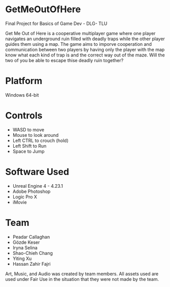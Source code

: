 # GetMeOutOfHere
 Final Project for Basics of Game Dev - DLG- TLU
 
 Get Me Out of Here is a cooperative multiplayer game where one player navigates an underground ruin filled with deadly traps while the other player guides them using a map. The game aims to imporve cooperation and communication between two players by having only the player with the map know what each kind of trap is and the correct way out of the maze. Will the two of you be able to escape thise deadly ruin together?
 
 # Platform
 Windows 64-bit
 
 # Controls
 - WASD to move
 - Mouse to look around
 - Left CTRL to crouch (hold)
 - Left Shift to Run
 - Space to Jump
 
 # Software Used
 - Unreal Engine 4 - 4.23.1
 - Adobe Photoshop
 - Logic Pro X
 - iMovie
 
 # Team
 - Peadar Callaghan
 - Gözde Keser
 - Iryna Selina
 - Shao-Chieh Chang
 - Yiting Xu
 - Hassan Zahir Fajri
 
 Art, Music, and Audio was created by team members. All assets used are used under Fair Use in the situation that they were not made by the team.
